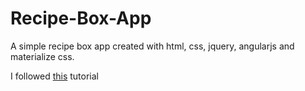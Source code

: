 # Recipe-Box-App


A simple recipe box app created with html, css, jquery, angularjs and materialize css.

I followed [this](https://www.youtube.com/watch?v=P8BtVISDdt8&t=22s) tutorial
